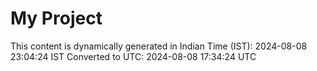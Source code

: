 # My Project

This content is dynamically generated in Indian Time (IST): 2024-08-08 23:04:24 IST
Converted to UTC: 2024-08-08 17:34:24 UTC
